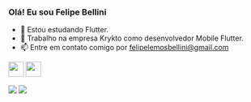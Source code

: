 ### Olá! Eu sou Felipe Bellini

- 🌱 Estou estudando Flutter.
- 🔭 Trabalho na empresa Krykto como desenvolvedor Mobile Flutter.
- 📫 Entre em contato comigo por felipelemosbellini@gmail.com

<img src="https://cdn.jsdelivr.net/gh/devicons/devicon/icons/flutter/flutter-original.svg" width="30" height="30" />  <img src="https://cdn.jsdelivr.net/gh/devicons/devicon/icons/dart/dart-original.svg" width="30" height="30"/>


<a href="https://www.linkedin.com/in/felipe-bellini-93bb451a1/" target="_blank"><img src="https://img.shields.io/badge/-LinkedIn-%230077B5?style=for-the-badge&logo=linkedin&logoColor=white" target="_blank"></a> <a href = "mailto:felipelemosbellini@gmail.com"><img src="https://img.shields.io/badge/-Gmail-%23333?style=for-the-badge&logo=gmail&logoColor=white" target="_blank"></a>

<!--

https://www.youtube.com/watch?v=TsaLQAetPLU&ab_channel=RafaellaBallerini

**FelipeKing/FelipeKing** is a ✨ _special_ ✨ repository because its `README.md` (this file) appears on your GitHub profile.

Here are some ideas to get you started:

- 🔭 I’m currently working on ...
- 🌱 I’m currently learning ...
- 👯 I’m looking to collaborate on ...
- 🤔 I’m looking for help with ...
- 💬 Ask me about ...
- 📫 How to reach me: ...
- 😄 Pronouns: ...
- ⚡ Fun fact: ...

for more icons: https://emojipedia.org/
https://devicon.dev/
-->
